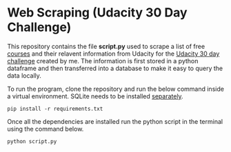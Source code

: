 # Web Scraping (Udacity 30 Day Challenge)
This repository contains the file **script.py** used to scrape a list of free [courses](https://www.udacity.com/courses/all?price=Free) and their relavent information from Udacity for the [Udacity 30 day challenge](https://medium.com/@bhavisheythapar/the-udacity-challenge-15-courses-in-one-month-part-1-6881ead609f2) created by me. The information is first stored in a python dataframe and then transferred into a database to make it easy to query the data locally.

To run the program, clone the repository and run the below command inside a virtual environment. SQLite needs to be installed [separately](https://www.sqlite.org/download.html). 

```pip install -r requirements.txt```

Once all the dependencies are installed  run the python script in the terminal using the command below.

```python script.py```

